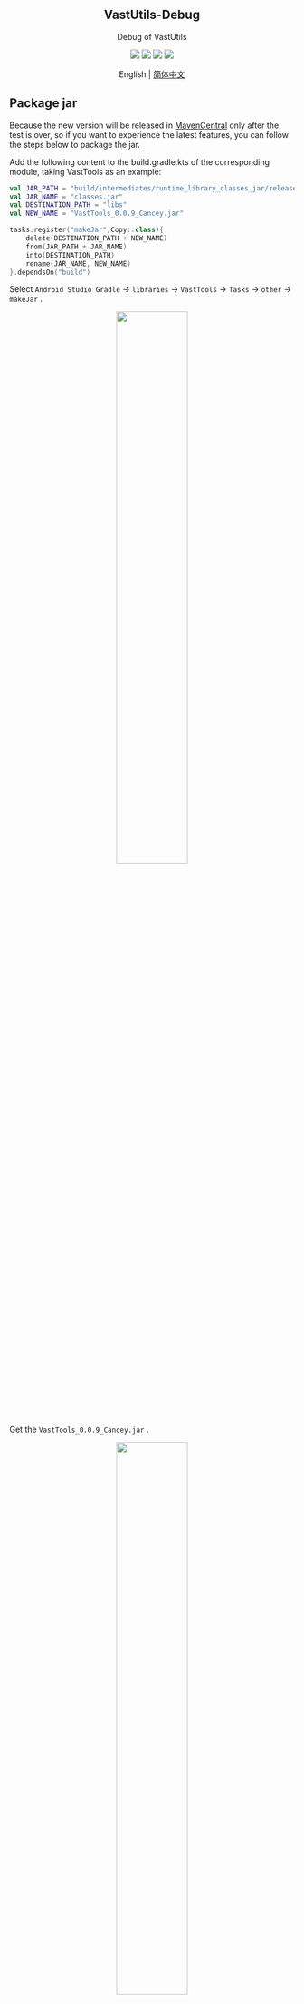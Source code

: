 <h2 align="center">VastUtils-Debug</h2>

<p align="center">Debug of VastUtils</p>

<p align="center">
<img src="https://img.shields.io/badge/compile--sdk--version-32-blue"/>
<img src="https://img.shields.io/badge/min%20sdk%20version-23-yellowgreen"/>
<img src="https://img.shields.io/badge/target--sdk--version-32-orange"/>
<img src="https://img.shields.io/badge/jdk%20version-11-%2300b894"/>
</p>

<div align="center">English | <a href="https://github.com/SakurajimaMaii/VastUtils/blob/debug/README_CN.md">简体中文</a></div>

## Package jar

Because the new version will be released in [MavenCentral](https://search.maven.org/search?q=g:io.github.sakurajimamaii) only after the test is over, so if you want to experience the latest features, you can follow the steps below to package the jar.

Add the following content to the build.gradle.kts of the corresponding module, taking VastTools as an example:

```kotlin
val JAR_PATH = "build/intermediates/runtime_library_classes_jar/release/"
val JAR_NAME = "classes.jar"
val DESTINATION_PATH = "libs"
val NEW_NAME = "VastTools_0.0.9_Cancey.jar"

tasks.register("makeJar",Copy::class){
    delete(DESTINATION_PATH + NEW_NAME)
    from(JAR_PATH + JAR_NAME)
    into(DESTINATION_PATH)
    rename(JAR_NAME, NEW_NAME)
}.dependsOn("build")
```

Select `Android Studio Gradle` -> `libraries` -> `VastTools` -> `Tasks` -> `other` -> `makeJar` .

<div align=center><img src="https://github.com/SakurajimaMaii/VastUtils/blob/release/mdResource/md_resource_1.png?raw=true" style="width:50%"/></div>

Get the `VastTools_0.0.9_Cancey.jar` .

<div align=center><img src="https://github.com/SakurajimaMaii/VastUtils/blob/release/mdResource/md_resource_2.png?raw=true" style="width:50%"/></div>

## Dependencies

Since the project uses **Composingbuilds module** for project management, you can get project dependency information at [PluginVersion](https://github.com/SakurajimaMaii/PluginVersion).
